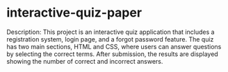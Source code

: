 # interactive-quiz-paper
Description: This project is an interactive quiz application that includes a registration system, login page, and a forgot password feature. The quiz has two main sections, HTML and CSS, where users can answer questions by selecting the correct terms. After submission, the results are displayed showing the number of correct and incorrect answers.

